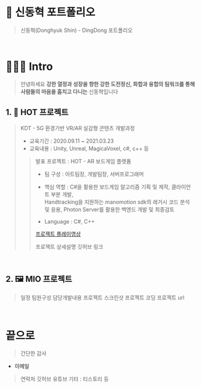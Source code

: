 # 🎁 신동혁 포트폴리오

> 신동혁(Donghyuk Shin) - DingDong 포트폴리오

<br/>

# 👨🏻‍💻 Intro

> 안녕하세요 **강한 열정과 성장을 향한 강한 도전정신, 화합과 융합의 팀워크를 통해 사람들의 마음을 훔치고 다니는** 신동혁입니다

## 1. 🎪 HOT 프로젝트
> KDT - 5G 환경기반 VR/AR 실감형 콘텐츠 개발과정
> 
> - 교육기간 : 2020.09.11 ~ 2021.03.23
> - 교육내용 : Unity, Unreal, MagicaVoxel, c#, c++ 등
>
>> 발표 프로젝트 : HOT - AR 보드게임 플랫폼
>> 
>> - 팀 구성 : 아트팀장, 개발팀장, 서버프로그래머
>> 
>> - 핵심 역할 : C#을 활용한 보드게임 알고리즘 기획 및 제작, 클라이언트 부분 개발,<br /> Handtracking을 지원하는 manomotion sdk의 레거시 코드 분석 및 응용, Photon Server를 활용한 백엔드 개발 및 최종검토
>> 
>> - Language : C#, C++
>> 
>> [프로젝트 플레이영상](https://www.youtube.com/watch?v=iOQJeQmtkO0)
>>
>> 프로젝트 상세설명
>> 깃허브 링크
>

<br />

## 2. 🖼 MIO 프로젝트

> 일정
> 팀원구성
> 담당개발내용
> 프로젝트 스크린샷
> 프로젝트 코딩
> 프로젝트 url

<br />

# 끝으로

> 간단한 감사
- 이메일
> 연락처
> 깃허브
> 유튜브
> 기타 : 티스토리 등

